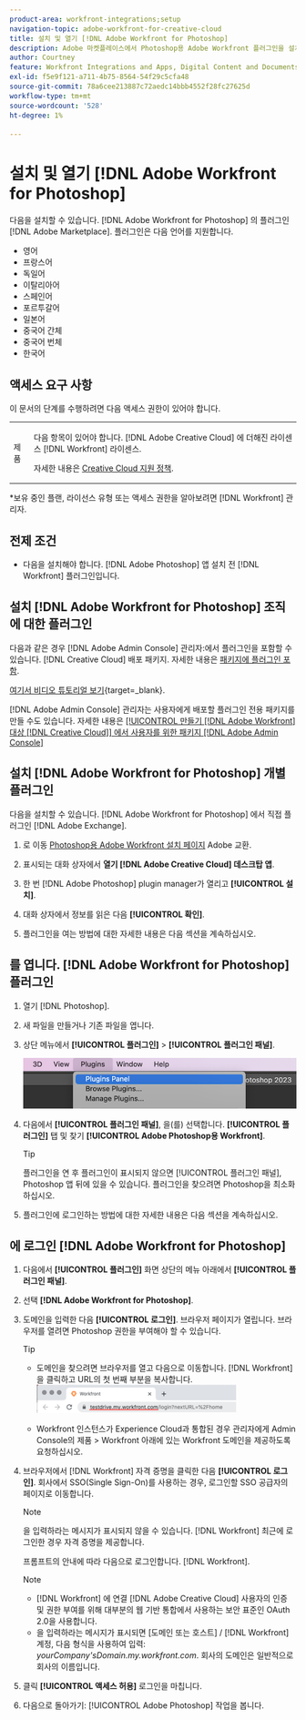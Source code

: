 ```yaml
---
product-area: workfront-integrations;setup
navigation-topic: adobe-workfront-for-creative-cloud
title: 설치 및 열기 [!DNL Adobe Workfront for Photoshop]
description: Adobe 마켓플레이스에서 Photoshop용 Adobe Workfront 플러그인을 설치할 수 있습니다.
author: Courtney
feature: Workfront Integrations and Apps, Digital Content and Documents
exl-id: f5e9f121-a711-4b75-8564-54f29c5cfa48
source-git-commit: 78a6cee213887c72aedc14bbb4552f28fc27625d
workflow-type: tm+mt
source-wordcount: '528'
ht-degree: 1%

---
```


# 설치 및 열기 [!DNL Adobe Workfront for Photoshop]

다음을 설치할 수 있습니다. [!DNL Adobe Workfront for Photoshop] 의 플러그인 [!DNL Adobe Marketplace]. 플러그인은 다음 언어를 지원합니다.

* 영어
* 프랑스어
* 독일어
* 이탈리아어
* 스페인어
* 포르투갈어
* 일본어
* 중국어 간체
* 중국어 번체
* 한국어

## 액세스 요구 사항

이 문서의 단계를 수행하려면 다음 액세스 권한이 있어야 합니다.

<table style="table-layout:auto"> 
 <col> 
 <col> 
 <tbody> 
  <!--<tr> 
   <td role="rowheader">[!DNL Adobe Workfront] plan*</td> 
   <td> <p>[!UICONTROL Pro] or higher</p> </td> 
  </tr> 
  <tr data-mc-conditions=""> 
   <td role="rowheader">[!DNL Adobe Workfront] license*</td> 
   <td> <p>[!UICONTROL Work] or [!UICONTROL Plan]</p> </td> 
  </tr> -->
  <tr> 
   <td role="rowheader">제품</td> 
   <td><p>다음 항목이 있어야 합니다. [!DNL Adobe Creative Cloud] 에 더해진 라이센스 [!DNL Workfront] 라이센스.</p><p>자세한 내용은 <a href="https://helpx.adobe.com/support/programs/cc-support-policy.html#cce" class="MCXref xref" xrefformat="{para}">Creative Cloud 지원 정책</a>.</p></td> 
  </tr> 
 </tbody> 
</table>

&#42;보유 중인 플랜, 라이선스 유형 또는 액세스 권한을 알아보려면 [!DNL Workfront] 관리자.

## 전제 조건

* 다음을 설치해야 합니다. [!DNL Adobe Photoshop] 앱 설치 전 [!DNL Workfront] 플러그인입니다.

## 설치 [!DNL Adobe Workfront for Photoshop] 조직에 대한 플러그인

다음과 같은 경우 [!DNL Adobe Admin Console] 관리자:에서 플러그인을 포함할 수 있습니다. [!DNL Creative Cloud] 배포 패키지. 자세한 내용은 [패키지에 플러그인 포함](https://helpx.adobe.com/in/enterprise/using/manage-extensions.html).

[여기서 비디오 튜토리얼 보기](https://www.youtube.com/watch?v=zzvXNLIBzrc){target=_blank}.

[!DNL Adobe Admin Console] 관리자는 사용자에게 배포할 플러그인 전용 패키지를 만들 수도 있습니다. 자세한 내용은 [[!UICONTROL 만들기 [!DNL Adobe Workfront] 대상 [!DNL Creative Cloud]] 에서 사용자를 위한 패키지 [!DNL Adobe Admin Console]](/help/quicksilver/administration-and-setup/configure-integrations/create-plugin-only-packages.md)

## 설치 [!DNL Adobe Workfront for Photoshop] 개별 플러그인

다음을 설치할 수 있습니다. [!DNL Adobe Workfront for Photoshop] 에서 직접 플러그인 [!DNL Adobe Exchange].

1. 로 이동 [Photoshop용 Adobe Workfront 설치 페이지](https://adobe.com/go/cc_plugins_discover_plugin?pluginId=37722a55&amp;workflow=share) Adobe 교환.
1. 표시되는 대화 상자에서 **열기 [!DNL Adobe Creative Cloud] 데스크탑 앱**.
1. 한 번 [!DNL Adobe Photoshop] plugin manager가 열리고 **[!UICONTROL 설치]**.
1. 대화 상자에서 정보를 읽은 다음 **[!UICONTROL 확인]**.

1. 플러그인을 여는 방법에 대한 자세한 내용은 다음 섹션을 계속하십시오.

## 를 엽니다. [!DNL Adobe Workfront for Photoshop] 플러그인

1. 열기 [!DNL Photoshop].

1. 새 파일을 만들거나 기존 파일을 엽니다.

1. 상단 메뉴에서 **[!UICONTROL 플러그인]** > **[!UICONTROL 플러그인 패널]**.

   ![](assets/plugins-panel-ps.png)

1. 다음에서 **[!UICONTROL 플러그인 패널]**, 을(를) 선택합니다. **[!UICONTROL 플러그인]** 탭 및 찾기 **[!UICONTROL Adobe Photoshop용 Workfront]**.

   >[!TIP]
   >
   >   플러그인을 연 후 플러그인이 표시되지 않으면 [!UICONTROL 플러그인 패널], Photoshop 앱 뒤에 있을 수 있습니다. 플러그인을 찾으려면 Photoshop을 최소화하십시오.

1. 플러그인에 로그인하는 방법에 대한 자세한 내용은 다음 섹션을 계속하십시오.

## 에 로그인 [!DNL Adobe Workfront for Photoshop]

1. 다음에서 **[!UICONTROL 플러그인]** 화면 상단의 메뉴 아래에서 **[!UICONTROL 플러그인 패널]**.
1. 선택 **[!DNL Adobe Workfront for Photoshop]**.
1. 도메인을 입력한 다음 **[!UICONTROL 로그인]**. 브라우저 페이지가 열립니다. 브라우저를 열려면 Photoshop 권한을 부여해야 할 수 있습니다.

   >[!TIP]
   >
   >* 도메인을 찾으려면 브라우저를 열고 다음으로 이동합니다. [!DNL Workfront] 을 클릭하고 URL의 첫 번째 부분을 복사합니다.\
   >![](assets/domain-350x50.png)
   >
   > * Workfront 인스턴스가 Experience Cloud과 통합된 경우 관리자에게 Admin Console의 제품 > Workfront 아래에 있는 Workfront 도메인을 제공하도록 요청하십시오.

1. 브라우저에서 [!DNL Workfront] 자격 증명을 클릭한 다음 **[!UICONTROL 로그인]**. 회사에서 SSO(Single Sign-On)를 사용하는 경우, 로그인할 SSO 공급자의 페이지로 이동합니다.

   >[!NOTE]
   >
   >을 입력하라는 메시지가 표시되지 않을 수 있습니다. [!DNL Workfront] 최근에 로그인한 경우 자격 증명을 제공합니다.

   프롬프트의 안내에 따라 다음으로 로그인합니다. [!DNL Workfront].

   >[!NOTE]
   >
   >* [!DNL Workfront] 에 연결 [!DNL Adobe Creative Cloud] 사용자의 인증 및 권한 부여를 위해 대부분의 웹 기반 통합에서 사용하는 보안 표준인 OAuth 2.0을 사용합니다.
   >* 을 입력하라는 메시지가 표시되면 [도메인 또는 호스트] / [!DNL Workfront] 계정, 다음 형식을 사용하여 입력: *yourCompany&#39;sDomain.my.workfront.com*. 회사의 도메인은 일반적으로 회사의 이름입니다.

1. 클릭 **[!UICONTROL 액세스 허용]** 로그인을 마칩니다.
1. 다음으로 돌아가기: [!UICONTROL Adobe Photoshop] 작업을 봅니다.
